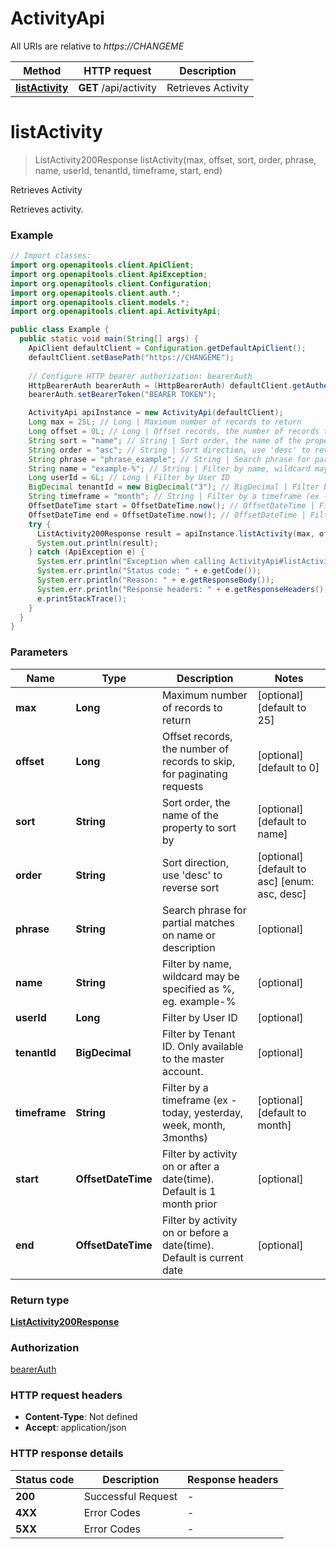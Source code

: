 # ActivityApi

All URIs are relative to *https://CHANGEME*

| Method | HTTP request | Description |
|------------- | ------------- | -------------|
| [**listActivity**](ActivityApi.md#listActivity) | **GET** /api/activity | Retrieves Activity |


<a id="listActivity"></a>
# **listActivity**
> ListActivity200Response listActivity(max, offset, sort, order, phrase, name, userId, tenantId, timeframe, start, end)

Retrieves Activity

Retrieves activity. 

### Example
```java
// Import classes:
import org.openapitools.client.ApiClient;
import org.openapitools.client.ApiException;
import org.openapitools.client.Configuration;
import org.openapitools.client.auth.*;
import org.openapitools.client.models.*;
import org.openapitools.client.api.ActivityApi;

public class Example {
  public static void main(String[] args) {
    ApiClient defaultClient = Configuration.getDefaultApiClient();
    defaultClient.setBasePath("https://CHANGEME");
    
    // Configure HTTP bearer authorization: bearerAuth
    HttpBearerAuth bearerAuth = (HttpBearerAuth) defaultClient.getAuthentication("bearerAuth");
    bearerAuth.setBearerToken("BEARER TOKEN");

    ActivityApi apiInstance = new ActivityApi(defaultClient);
    Long max = 25L; // Long | Maximum number of records to return
    Long offset = 0L; // Long | Offset records, the number of records to skip, for paginating requests
    String sort = "name"; // String | Sort order, the name of the property to sort by
    String order = "asc"; // String | Sort direction, use 'desc' to reverse sort
    String phrase = "phrase_example"; // String | Search phrase for partial matches on name or description
    String name = "example-%"; // String | Filter by name, wildcard may be specified as %, eg. example-%
    Long userId = 6L; // Long | Filter by User ID
    BigDecimal tenantId = new BigDecimal("3"); // BigDecimal | Filter by Tenant ID. Only available to the master account.
    String timeframe = "month"; // String | Filter by a timeframe (ex - today, yesterday, week, month, 3months)
    OffsetDateTime start = OffsetDateTime.now(); // OffsetDateTime | Filter by activity on or after a date(time). Default is 1 month prior
    OffsetDateTime end = OffsetDateTime.now(); // OffsetDateTime | Filter by activity on or before a date(time). Default is current date
    try {
      ListActivity200Response result = apiInstance.listActivity(max, offset, sort, order, phrase, name, userId, tenantId, timeframe, start, end);
      System.out.println(result);
    } catch (ApiException e) {
      System.err.println("Exception when calling ActivityApi#listActivity");
      System.err.println("Status code: " + e.getCode());
      System.err.println("Reason: " + e.getResponseBody());
      System.err.println("Response headers: " + e.getResponseHeaders());
      e.printStackTrace();
    }
  }
}
```

### Parameters

| Name | Type | Description  | Notes |
|------------- | ------------- | ------------- | -------------|
| **max** | **Long**| Maximum number of records to return | [optional] [default to 25] |
| **offset** | **Long**| Offset records, the number of records to skip, for paginating requests | [optional] [default to 0] |
| **sort** | **String**| Sort order, the name of the property to sort by | [optional] [default to name] |
| **order** | **String**| Sort direction, use &#39;desc&#39; to reverse sort | [optional] [default to asc] [enum: asc, desc] |
| **phrase** | **String**| Search phrase for partial matches on name or description | [optional] |
| **name** | **String**| Filter by name, wildcard may be specified as %, eg. example-% | [optional] |
| **userId** | **Long**| Filter by User ID | [optional] |
| **tenantId** | **BigDecimal**| Filter by Tenant ID. Only available to the master account. | [optional] |
| **timeframe** | **String**| Filter by a timeframe (ex - today, yesterday, week, month, 3months) | [optional] [default to month] |
| **start** | **OffsetDateTime**| Filter by activity on or after a date(time). Default is 1 month prior | [optional] |
| **end** | **OffsetDateTime**| Filter by activity on or before a date(time). Default is current date | [optional] |

### Return type

[**ListActivity200Response**](ListActivity200Response.md)

### Authorization

[bearerAuth](../README.md#bearerAuth)

### HTTP request headers

 - **Content-Type**: Not defined
 - **Accept**: application/json

### HTTP response details
| Status code | Description | Response headers |
|-------------|-------------|------------------|
| **200** | Successful Request |  -  |
| **4XX** | Error Codes |  -  |
| **5XX** | Error Codes |  -  |

